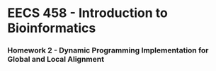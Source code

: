 # EECS 458 - Introduction to Bioinformatics

### Homework 2 - Dynamic Programming Implementation for Global and Local Alignment
